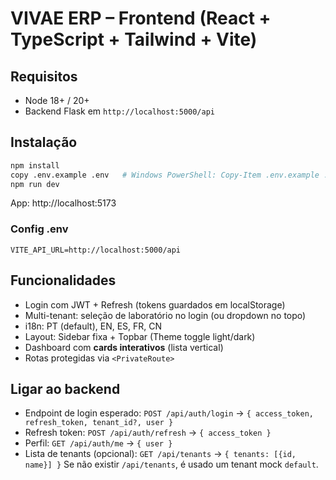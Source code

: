 # VIVAE ERP – Frontend (React + TypeScript + Tailwind + Vite)

## Requisitos
- Node 18+ / 20+
- Backend Flask em `http://localhost:5000/api`

## Instalação
```bash
npm install
copy .env.example .env   # Windows PowerShell: Copy-Item .env.example .env
npm run dev
```

App: http://localhost:5173

### Config .env
```
VITE_API_URL=http://localhost:5000/api
```

## Funcionalidades
- Login com JWT + Refresh (tokens guardados em localStorage)
- Multi-tenant: seleção de laboratório no login (ou dropdown no topo)
- i18n: PT (default), EN, ES, FR, CN
- Layout: Sidebar fixa + Topbar (Theme toggle light/dark)
- Dashboard com **cards interativos** (lista vertical)
- Rotas protegidas via `<PrivateRoute>`

## Ligar ao backend
- Endpoint de login esperado: `POST /api/auth/login` -> `{ access_token, refresh_token, tenant_id?, user }`
- Refresh token: `POST /api/auth/refresh` -> `{ access_token }`
- Perfil: `GET /api/auth/me` -> `{ user }`
- Lista de tenants (opcional): `GET /api/tenants` -> `{ tenants: [{id, name}] }`
Se não existir `/api/tenants`, é usado um tenant mock `default`.

